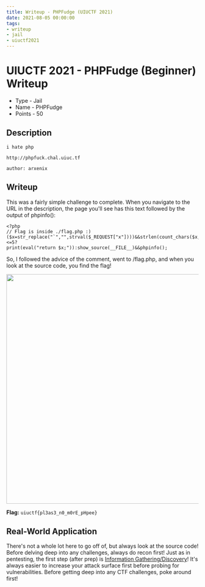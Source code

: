 ```yaml
---
title: Writeup - PHPFudge (UIUCTF 2021)
date: 2021-08-05 00:00:00
tags: 
- writeup
- jail
- uiuctf2021
---
```


# UIUCTF 2021 - PHPFudge (Beginner) Writeup
* Type - Jail
* Name - PHPFudge
* Points - 50

## Description
```
i hate php

http://phpfuck.chal.uiuc.tf

author: arxenix
```

## Writeup
This was a fairly simple challenge to complete. When you navigate to the URL in the description, the page you'll see has this text followed by the output of phpinfo():

```
<?php
// Flag is inside ./flag.php :)
($x=str_replace("`","",strval($_REQUEST["x"])))&&strlen(count_chars($x,3))<=5?
print(eval("return $x;")):show_source(__FILE__)&&phpinfo();
```

So, I followed the advice of the comment, went to /flag.php, and when you look at the source code, you find the flag!

<img src="/static/uiuctf-phpfudge/phpflag.png" width="600px">

**Flag:** `uiuctf{pl3as3_n0_m0rE_pHpee}`

## Real-World Application
There's not a whole lot here to go off of, but always look at the source code! Before delving deep into any challenges, always do recon first! Just as in pentesting, the first step (after prep) is [Information Gathering/Discovery](https://www.coresecurity.com/blog/six-stages-penetration-testing)! It's always easier to increase your attack surface first before probing for vulnerabilities. Before getting deep into any CTF challenges, poke around first!